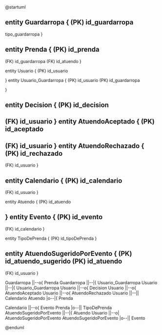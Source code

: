 @startuml

entity Guardarropa  {
  (PK) id_guardarropa
  --
  tipo_guardarropa
}

entity Prenda  {
(PK) id_prenda
--
(FK) id_guardarropa
(FK) id_atuendo
}

entity Usuario {
(PK) id_usuario

}
entity Usuario_Guardarropa {
(PK) id_usuario
(PK) id_guardarropa

}

entity Decision {
(PK) id_decision
--
(FK) id_usuario
}
entity AtuendoAceptado {
(PK) id_aceptado
--
(FK) id_usuario
}
entity AtuendoRechazado {
(PK) id_rechazado
--
(FK) id_usuario
}

entity Calendario {
(PK) id_calendario
--
(FK) id_usuario
}

entity Atuendo {
(PK) id_atuendo

}
entity Evento {
  (PK) id_evento
  --
  (FK) id_calendario
}

entity TipoDePrenda {
(PK) id_tipoDePrenda
}

entity AtuendoSugeridoPorEvento {
(PK) id_atuendo_sugerido
(PK) id_atuendo
--
(FK) id_usuario
}


Guardarropa ||--o{ Prenda
Guardarropa ||--|{ Usuario_Guardarropa
Usuario ||--|{ Usuario_Guardarropa
Usuario ||--o{ Decision
Usuario ||--o{ AtuendoAceptado
Usuario ||--o{ AtuendoRechazado
Usuario ||--|| Calendario
Atuendo |o--|{ Prenda

Calendario ||--o{ Evento
Prenda |o--|| TipoDePrenda
AtuendoSugeridoPorEvento ||--|{ Atuendo
Usuario ||--o| AtuendoSugeridoPorEvento
AtuendoSugeridoPorEvento |o--|| Evento

@enduml